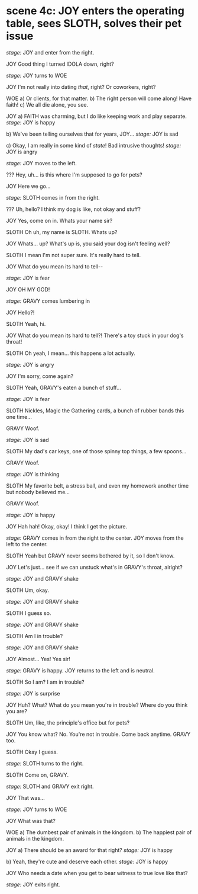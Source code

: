 # scene 4c: JOY enters the operating table, sees SLOTH, solves their pet issue

*stage:* JOY and enter from the right.

JOY
Good thing I turned IDOLA down, right?

*stage:* JOY turns to WOE

JOY
I'm not really into dating *that*, right? Or coworkers, right?

WOE
a) Or clients, for that matter.
b) The right person will come along! Have faith!
c) We all die alone, you see.

JOY
a) FAITH was charming, but I do like keeping work and play separate.
    *stage:* JOY is happy


b) We've been telling ourselves that for years, JOY...
    *stage:* JOY is sad


c) Okay, I am really in some kind of *state*! Bad intrusive thoughts!
    *stage:* JOY is angry

*stage:* JOY moves to the left.

???
Hey, uh... is this where I'm supposed to go for pets?

JOY
Here we go...

*stage:* SLOTH comes in from the right.

???
Uh, hello? I think my dog is like, not okay and stuff?

JOY
Yes, come on in. Whats your name sir?

SLOTH
Oh uh, my name is SLOTH. Whats up?

JOY
Whats... up? What's up is, you said your dog isn't feeling well?

SLOTH
I mean I'm not super sure. It's really hard to tell.

JOY
What do you mean its hard to tell--

*stage:* JOY is fear

JOY
OH MY GOD!

*stage:* GRAVY comes lumbering in

JOY
Hello?!

SLOTH
Yeah, hi.

JOY
What do you mean its hard to tell?! There's a toy stuck in your dog's throat!

SLOTH
Oh yeah, I mean... this happens a lot actually.

*stage:* JOY is angry

JOY
I'm sorry, come again?

SLOTH
Yeah, GRAVY's eaten a bunch of stuff...

*stage:* JOY is fear

SLOTH
Nickles, Magic the Gathering cards, a bunch of rubber bands this one time...

GRAVY
Woof.

*stage:* JOY is sad

SLOTH
My dad's car keys, one of those spinny top things, a few spoons...

GRAVY
Woof.

*stage:* JOY is thinking

SLOTH
My favorite belt, a stress ball, and even my homework another time but nobody believed me...

GRAVY
Woof.

*stage:* JOY is happy

JOY
Hah hah! Okay, okay! I think I get the picture.

*stage:* GRAVY comes in from the right to the center. JOY moves from the left to the center.

SLOTH
Yeah but GRAVY never seems bothered by it, so I don't know.

JOY
Let's just... see if we can unstuck what's in GRAVY's throat, alright?

*stage:* JOY and GRAVY shake

SLOTH
Um, okay.

*stage:* JOY and GRAVY shake

SLOTH
I guess so.

*stage:* JOY and GRAVY shake

SLOTH
Am I in trouble?

*stage:* JOY and GRAVY shake

JOY
Almost... Yes! Yes sir!

*stage:* GRAVY is happy. JOY returns to the left and is neutral.

SLOTH
So I am? I am in trouble?

*stage:* JOY is surprise

JOY
Huh? What? What do you mean you're in trouble? Where do you think you are?

SLOTH
Um, like, the principle's office but for pets?

JOY
You know what? No. You're not in trouble. Come back anytime. GRAVY too.

SLOTH
Okay I guess.

*stage:* SLOTH turns to the right.

SLOTH
Come on, GRAVY.

*stage:* SLOTH and GRAVY exit right.

JOY
That was...

*stage:* JOY turns to WOE

JOY
What was that?

WOE
a) The dumbest pair of animals in the kingdom.
b) The happiest pair of animals in the kingdom.

JOY
a) There should be an award for that right?
    *stage:* JOY is happy

b) Yeah, they're cute and deserve each other.
    *stage:* JOY is happy

JOY
Who needs a date when you get to bear witness to true love like that?

*stage:* JOY exits right.

